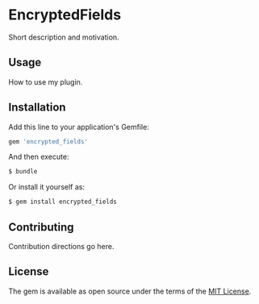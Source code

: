 # EncryptedFields
Short description and motivation.

## Usage
How to use my plugin.

## Installation
Add this line to your application's Gemfile:

```ruby
gem 'encrypted_fields'
```

And then execute:
```bash
$ bundle
```

Or install it yourself as:
```bash
$ gem install encrypted_fields
```

## Contributing
Contribution directions go here.

## License
The gem is available as open source under the terms of the [MIT License](https://opensource.org/licenses/MIT).
